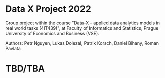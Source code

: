 # Data X Project 2022

Group project within the course "Data-X – applied data analytics models in real world tasks (4IT439)", at Faculty of Informatics and Statistics, Prague University of Economics and Business (VSE).

Authors: Petr Nguyen, Lukas Dolezal, Patrik Korsch, Daniel Bihany, Roman Pavlata

# TBD/TBA

